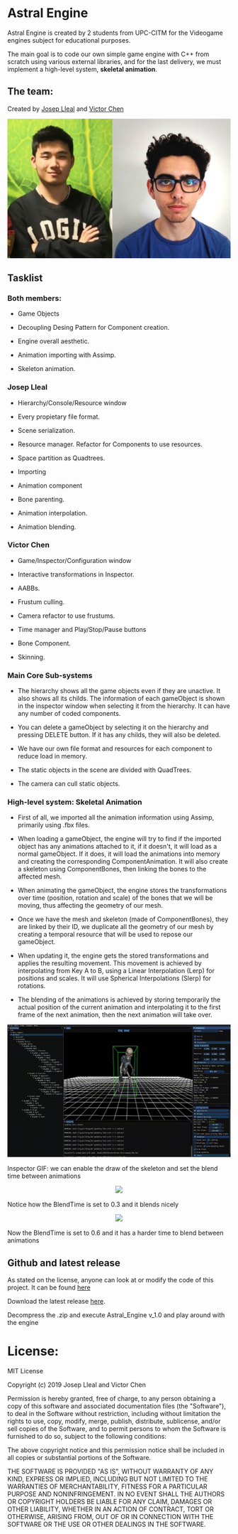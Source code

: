 # Astral Engine

Astral Engine is created by 2 students from UPC-CITM for the Videogame engines subject for educational purposes. 

The main goal is to code our own simple game engine with C++ from scratch using various external libraries, and for the last delivery, we must implement a high-level system, **skeletal animation**.

## The team: 

Created by [Josep Lleal](https://github.com/JosepLleal) and [Victor Chen](https://github.com/Scarzard)

<p align="center">
  <img  src="https://raw.githubusercontent.com/Scarzard/Astral_Engine/master/docs/Victor%26Josep.png">
</p>

## Tasklist

### Both members:

- Game Objects

- Decoupling Desing Pattern for Component creation.

- Engine overall aesthetic.

- Animation importing with Assimp.

- Skeleton animation.

### Josep Lleal

- Hierarchy/Console/Resource window

- Every propietary file format.

- Scene serialization.

- Resource manager. Refactor for Components to use resources.

- Space partition as Quadtrees.

- Importing

- Animation component

- Bone parenting.

- Animation interpolation.

- Animation blending.

### Victor Chen

- Game/Inspector/Configuration window

- Interactive transformations in Inspector.

- AABBs.

- Frustum culling.

- Camera refactor to use frustums.

- Time manager and Play/Stop/Pause buttons

- Bone Component.

- Skinning. 

###  Main Core Sub-systems

- The hierarchy shows all the game objects even if they are unactive. It also shows all its childs. The information of each gameObject is shown in the inspector window when selecting it from the hierarchy.
It can have any number of coded components.

- You can delete a gameObject by selecting it on the hierarchy and pressing DELETE button. If it has any childs, they will also be deleted.

- We have our own file format and resources for each component to reduce load in memory.

- The static objects in the scene are divided with QuadTrees.

- The camera can cull static objects.

### High-level system: Skeletal Animation

- First of all, we imported all the animation information using Assimp, primarily using .fbx files.

- When loading a gameObject, the engine will try to find if the imported object has any animations attached to it, if it doesn't, it will load as a normal gameObject.
If it does, it will load the animations into memory and creating the corresponding ComponentAnimation. It will also create a skeleton using ComponentBones, then linking the
bones to the affected mesh.

- When animating the gameObject, the engine stores the transformations over time (position, rotation and scale) of the bones that we will be moving, thus affecting the geometry of our mesh.

- Once we have the mesh and skeleton (made of ComponentBones), they are linked by their ID, we duplicate all the geometry of our mesh by creating a temporal resource that will be used to repose our gameObject.

- When updating it, the engine gets the stored transformations and applies the resulting movement. This movement is achieved by interpolating from Key A to B, using a Linear Interpolation (Lerp) for positions and scales. It will use Spherical Interpolations (Slerp) for rotations.

- The blending of the animations is achieved by storing temporarily the actual position of the current animation and interpolating it to the first frame of the next animation, then the next animation will take over.



<p align="center">
  <img  src="https://raw.githubusercontent.com/Scarzard/Astral_Engine/master/docs/inspector.gif">
</p>

Inspector GIF: we can enable the draw of the skeleton and set the blend time between animations

<p align="center">
  <img  src="https://github.com/Scarzard/Astral_Engine/blob/master/docs/blend_0.3.gif">
</p>

Notice how the BlendTime is set to 0.3 and it blends nicely

<p align="center">
  <img  src="https://github.com/Scarzard/Astral_Engine/blob/master/docs/blend_0.6.gif">
</p>

Now the BlendTime is set to 0.6 and it has a harder time to blend between animations

## Github and latest release

As stated on the license, anyone can look at or modify the code of this project. 
It can be found [here](https://github.com/Scarzard/Astral_Engine)

Download the latest release [here](https://github.com/Scarzard/Astral_Engine/releases). 

Decompress the .zip and execute Astral_Engine v_1.0 and play around with the engine
   
# License:

MIT License

Copyright (c) 2019 Josep Lleal and Victor Chen

Permission is hereby granted, free of charge, to any person obtaining a copy
of this software and associated documentation files (the "Software"), to deal
in the Software without restriction, including without limitation the rights
to use, copy, modify, merge, publish, distribute, sublicense, and/or sell
copies of the Software, and to permit persons to whom the Software is
furnished to do so, subject to the following conditions:

The above copyright notice and this permission notice shall be included in all
copies or substantial portions of the Software.

THE SOFTWARE IS PROVIDED "AS IS", WITHOUT WARRANTY OF ANY KIND, EXPRESS OR
IMPLIED, INCLUDING BUT NOT LIMITED TO THE WARRANTIES OF MERCHANTABILITY,
FITNESS FOR A PARTICULAR PURPOSE AND NONINFRINGEMENT. IN NO EVENT SHALL THE
AUTHORS OR COPYRIGHT HOLDERS BE LIABLE FOR ANY CLAIM, DAMAGES OR OTHER
LIABILITY, WHETHER IN AN ACTION OF CONTRACT, TORT OR OTHERWISE, ARISING FROM,
OUT OF OR IN CONNECTION WITH THE SOFTWARE OR THE USE OR OTHER DEALINGS IN THE
SOFTWARE.